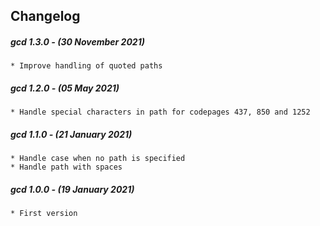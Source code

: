 ## Changelog

##### gcd 1.3.0 - (30 November 2021)

    * Improve handling of quoted paths

##### gcd 1.2.0 - (05 May 2021)

    * Handle special characters in path for codepages 437, 850 and 1252

##### gcd 1.1.0 - (21 January 2021)

    * Handle case when no path is specified
    * Handle path with spaces

##### gcd 1.0.0 - (19 January 2021)

    * First version
